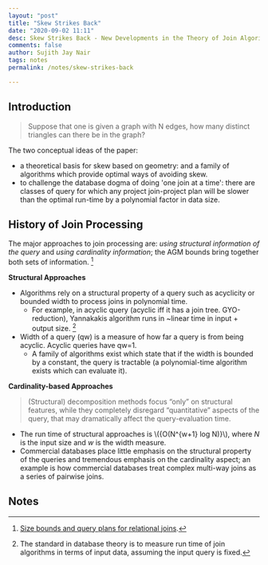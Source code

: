 ```yaml
---
layout: "post"
title: "Skew Strikes Back"
date: "2020-09-02 11:11"
desc: Skew Strikes Back - New Developments in the Theory of Join Algorithms
comments: false
author: Sujith Jay Nair
tags: notes
permalink: /notes/skew-strikes-back

---
```

## Introduction
> Suppose that one is given a graph with N edges, how many distinct triangles can there be in the graph?

The two conceptual ideas of the paper:
- a theoretical basis for skew based on geometry: and a family of algorithms which provide optimal ways of avoiding skew.
- to challenge the database dogma of doing 'one join at a time': there are classes of query for which any project join-project plan will be slower than the optimal run-time by a polynomial factor in data size.

## History of Join Processing
The major approaches to join processing are: _using structural information of the query_ and _using cardinality information_; the AGM bounds bring together both sets of information. [^1]

**Structural Approaches**
- Algorithms rely on a structural property of a query such as acyclicity or bounded width to process joins in polynomial time.
  - For example, in acyclic query (acyclic iff it has a join tree. GYO-reduction), Yannakakis algorithm runs in ~linear time in input + output size. [^2]
- Width of a query (qw) is a measure of how far a query is from being acyclic. Acyclic queries have qw=1.
  - A family of algorithms exist which state that if the width is bounded by a constant, the query is tractable (a polynomial-time algorithm exists which can evaluate it).

**Cardinality-based Approaches**
> (Structural) decomposition methods focus “only” on structural features, while they completely disregard “quantitative” aspects of the query, that may dramatically affect the query-evaluation time.

- The run time of structural approaches is \\({O(N^{w+1} log N)}\\), where _N_ is the input size and _w_ is the width measure.
- Commercial databases place little emphasis on the structural property of the queries and tremendous emphasis on the cardinality aspect; an example is how commercial databases treat complex multi-way joins as a series of pairwise joins.


## Notes
[^1]: [Size bounds and query plans for relational joins](https://arxiv.org/abs/1711.03860).
[^2]: The standard in database theory is to measure run time of join algorithms in terms of input data, assuming the input query is fixed.

